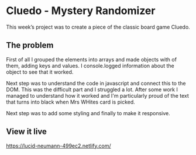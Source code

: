 # Cluedo - Mystery Randomizer

This week’s project was to create a piece of the classic board game Cluedo. 

## The problem

First of all I grouped the elements into arrays and made objects with of them, adding keys and values. I console.logged information about the object to see that it worked. 

Next step was to understand the code in javascript and connect this to the DOM. This was the difficult part and I struggled a lot. After some work I managed to understand how it worked and I'm particularly proud of the text that turns into black when Mrs WHites card is picked.

Next step was to add some styling and finally to make it responsive. 

## View it live

https://lucid-neumann-499ec2.netlify.com/
